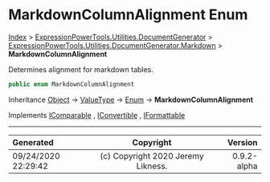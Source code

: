 ﻿# MarkdownColumnAlignment Enum

[Index](../index.md) > [ExpressionPowerTools.Utilities.DocumentGenerator](ExpressionPowerTools.Utilities.DocumentGenerator.a.md) > [ExpressionPowerTools.Utilities.DocumentGenerator.Markdown](ExpressionPowerTools.Utilities.DocumentGenerator.Markdown.n.md) > **MarkdownColumnAlignment**

Determines alignment for markdown tables.

```csharp
public enum MarkdownColumnAlignment
```

Inheritance [Object](https://docs.microsoft.com/dotnet/api/system.object) → [ValueType](https://docs.microsoft.com/dotnet/api/system.valuetype) → [Enum](https://docs.microsoft.com/dotnet/api/system.enum) → **MarkdownColumnAlignment**

Implements  [IComparable](https://docs.microsoft.com/dotnet/api/system.icomparable) ,  [IConvertible](https://docs.microsoft.com/dotnet/api/system.iconvertible) ,  [IFormattable](https://docs.microsoft.com/dotnet/api/system.iformattable) 


---

| Generated | Copyright | Version |
| :-- | :-: | --: |
| 09/24/2020 22:29:42 | (c) Copyright 2020 Jeremy Likness. | 0.9.2-alpha |

